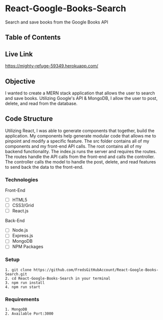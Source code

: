 # React-Google-Books-Search

Search and save books from the Google Books API

## Table of Contents 

## Live Link
https://mighty-refuge-59349.herokuapp.com/

## Objective 

I wanted to create a MERN stack application that allows the user to search and save books.  Utilizing Google's API & MongoDB, I allow the user to post, delete, and read from the database.

## Code Structure

Utilizing React, I was able to generate components that together, build the application.  My components help generate modular code that allows me to pinpoint and modify a specific feature.  The src folder contains all of my components and my front-end API calls.  The root contains all of my backend functionality.  The index.js runs the server and requires the routes.  The routes handle the API calls from the front-end and calls the controller.  The controller calls the model to handle the post, delete, and read features to send back the data to the front-end.
### Technologies
Front-End
- [ ] HTML5
- [ ] CSS3/Grid
- [ ] React.js

Back-End
- [ ] Node.js
- [ ] Express.js
- [ ] MongoDB
- [ ] NPM Packages

### Setup 
```
1. git clone https://github.com/FredsGitHubAccount/React-Google-Books-Search.git
2. cd React-Google-Books-Search in your terminal
3. npm run install
4. npm run start

```
### Requirements 
```
1. MongoDB 
2. Available Port:3000

```


